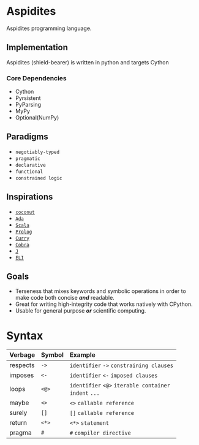 # Aspidites

Aspidites programming language.

## Implementation

Aspidites (shield-bearer) is written in python and targets Cython

### Core Dependencies

- Cython
- Pyrsistent
- PyParsing
- MyPy
- Optional(NumPy)

## Paradigms

- `negotiably-typed`
- `pragmatic`
- `declarative`
- `functional`
- `constrained logic`

## Inspirations
- [`coconut`](http://coconut-lang.org/)
- [`Ada`](https://www.adacore.com/get-started)
- [`Scala`](https://www.scala-lang.org/)
- [`Prolog`](https://www.swi-prolog.org/features.html)
- [`Curry`](https://curry.pages.ps.informatik.uni-kiel.de/curry-lang.org/)
- [`Cobra`](http://cobra-language.com/)
- [`J`](https://www.jsoftware.com/#/README)
- [`ELI`](https://fastarray.appspot.com/index.html)

## Goals

- Terseness that mixes keywords and symbolic operations in order to make code both concise ___and___ readable.
- Great for writing high-integrity code that works natively with CPython.
- Usable for general purpose ___or___ scientific computing.

# Syntax

| Verbage  | Symbol | Example                                               |
|:---------|:-------|:------------------------------------------------------|
| respects | `->`     | `identifier` `->` `constraining clauses`                    |
| imposes  | `<-`     | `identifier` `<-` `imposed clauses`                         |
| loops    | `<@> `   | `identifier` `<@>` `iterable container`<br>`indent` `...` |
| maybe    | `<>`     | `<>` `callable reference`                                  |
| surely   | `[]`     | `[]` `callable reference`                                  |
| return   | `<*>`    | `<*>` `statement `                                        |
| pragma   |  `#`     | `#` `compiler directive`

